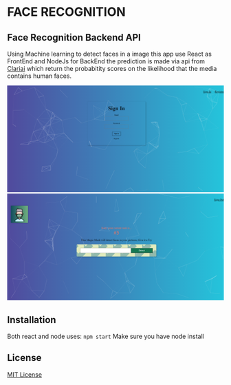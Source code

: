 # FACE RECOGNITION

## Face Recognition Backend API

Using Machine learning to detect faces in a image this app use React as FrontEnd and NodeJs for BackEnd
the prediction is made via api from [Clariai](www.clarifai.com) which return the probabitity scores on the likelihood that the media contains human faces.

![Login Page](images/Face-Recognition-App.png)
![Prediction Page](images/Face-Recognition-App-2.png)

## Installation

Both react and node uses:
`npm start`
Make sure you have node install

## License

[MIT License](./../License)
